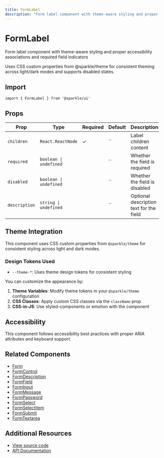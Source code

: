 ```yaml
---
title: FormLabel
description: "Form label component with theme-aware styling and proper accessibility associations and required field indicators"
---
```


# FormLabel

Form label component with theme-aware styling and proper accessibility associations and required field indicators

Uses CSS custom properties from @sparkle/theme for consistent theming across light/dark modes and supports disabled states.

## Import

```tsx
import { FormLabel } from '@sparkle/ui'
```

## Props

| Prop          | Type                   | Required | Default | Description                             |
| ------------- | ---------------------- | -------- | ------- | --------------------------------------- |
| `children`    | `React.ReactNode`      | ✓        | ``      | Label children content                  |
| `required`    | `boolean \| undefined` |          | ``      | Whether the field is required           |
| `disabled`    | `boolean \| undefined` |          | ``      | Whether the field is disabled           |
| `description` | `string \| undefined`  |          | ``      | Optional description text for the field |

## Theme Integration

This component uses CSS custom properties from `@sparkle/theme` for consistent styling across light and dark modes.

### Design Tokens Used

- `--theme-*`: Uses theme design tokens for consistent styling

You can customize the appearance by:

1. **Theme Variables**: Modify theme tokens in your `@sparkle/theme` configuration
2. **CSS Classes**: Apply custom CSS classes via the `className` prop
3. **CSS-in-JS**: Use styled-components or emotion with the component

## Accessibility

This component follows accessibility best practices with proper ARIA attributes and keyboard support.

## Related Components

- [Form](./form)
- [FormControl](./form-control)
- [FormDescription](./form-description)
- [FormField](./form-field)
- [FormInput](./form-input)
- [FormMessage](./form-message)
- [FormPassword](./form-password)
- [FormSelect](./form-select)
- [FormSelectItem](./form-select-item)
- [FormSubmit](./form-submit)
- [FormTextarea](./form-textarea)

## Additional Resources

- [View source code](https://github.com/marcusrbrown/sparkle/blob/main/packages/ui/src/components/Form/FormLabel.tsx)
- [API Documentation](/api/ui/src#formlabel)

